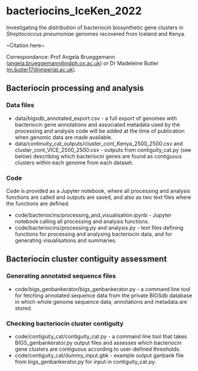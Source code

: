 # bacteriocins_IceKen_2022

Investigating the distribution of bacteriocin biosynthetic gene clusters in *Streptococcus pneumoniae* genomes recovered from Iceland and Kenya. 

~Citation here~ 

Correspondance: Prof Angela Brueggemann (angela.brueggemann@ndph.ox.ac.uk) or Dr Madeleine Butler (m.butler17@imperial.ac.uk). 

## Bacteriocin processing and analysis 

### Data files
* data/bigsdb_annotated_export.csv - a full export of genomes with bacteriocin gene annotations and associated metadata used by the processing and analysis code will be added at the time of publication when genomic data are made available. 
* data/continuity_cat_outputs/cluster_cont_Kenya_2500_2500.csv and cluster_cont_VICE_2500_2500.csv - outputs from contiguity_cat.py (see below) describing which bacteriocin genes are found as contiguous clusters within each genome from each dataset. 

### Code 
Code is provided as a Jupyter notebook, where all processing and analysis functions are called and outputs are saved, and also as two text files where the functions are defined. 

* code/bacteriocins/processing_and_visualisation.ipynb - Jupyter notebook calling all processing and analysis functions. 
* code/bacteriocins/processing.py and analysis.py - text files defining functions for processing and analysing bacteriocin data, and for generating visualisations and summaries. 

## Bacteriocin cluster contiguity assessment 

### Generating annotated sequence files 
* code/bigs_genbankerator/bigs_genbankerator.py - a command line tool for fetching annotated sequence data from the private BIGSdb database in which whole genome sequence data, annotations and metadata are stored. 

### Checking bacteriocin cluster contiguity 
* code/contiguity_cat/contiguity_cat.py - a command line tool that takes BIGS_genbankerator.py output files and assesses which bacteriocin gene clusters are contiguous according to user-defined thresholds. 
* code/contiguity_cat/dummy_input.gbk - example output ganbank file from bigs_genbankerator.py for input in contiguity_cat.py. 
